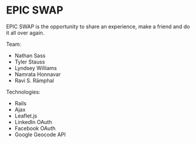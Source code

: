 EPIC SWAP
========

EPIC SWAP is the opportunity to share an experience, make a friend and do it all over again.


Team:
* Nathan Sass
* Tyler Stauss
* Lyndsey Williams
* Namrata Honnavar
* Ravi S. Rāmphal

Technologies:
* Rails
* Ajax
* Leaflet.js
* LinkedIn OAuth
* Facebook OAuth
* Google Geocode API